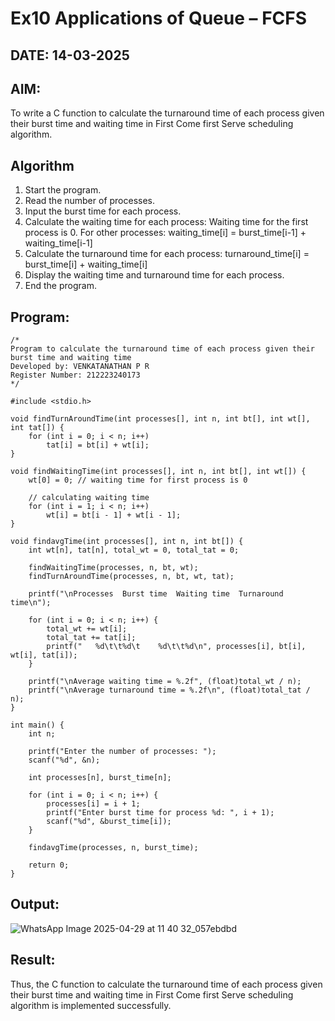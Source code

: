 # Ex10 Applications of Queue – FCFS
## DATE: 14-03-2025
## AIM:
To write a C function to calculate the turnaround time of each process given their burst time and waiting time in First Come first Serve scheduling algorithm.
## Algorithm
1. Start the program.
2. Read the number of processes.
3. Input the burst time for each process.
4. Calculate the waiting time for each process:
   Waiting time for the first process is 0.
   For other processes: waiting_time[i] = burst_time[i-1] + waiting_time[i-1]
5. Calculate the turnaround time for each process: turnaround_time[i] = burst_time[i] + waiting_time[i]
6. Display the waiting time and turnaround time for each process.
7. End the program.
 

## Program:
```
/*
Program to calculate the turnaround time of each process given their burst time and waiting time
Developed by: VENKATANATHAN P R
Register Number: 212223240173
*/

#include <stdio.h>

void findTurnAroundTime(int processes[], int n, int bt[], int wt[], int tat[]) {
    for (int i = 0; i < n; i++)
        tat[i] = bt[i] + wt[i];
}

void findWaitingTime(int processes[], int n, int bt[], int wt[]) {
    wt[0] = 0; // waiting time for first process is 0

    // calculating waiting time
    for (int i = 1; i < n; i++)
        wt[i] = bt[i - 1] + wt[i - 1];
}

void findavgTime(int processes[], int n, int bt[]) {
    int wt[n], tat[n], total_wt = 0, total_tat = 0;

    findWaitingTime(processes, n, bt, wt);
    findTurnAroundTime(processes, n, bt, wt, tat);

    printf("\nProcesses  Burst time  Waiting time  Turnaround time\n");

    for (int i = 0; i < n; i++) {
        total_wt += wt[i];
        total_tat += tat[i];
        printf("   %d\t\t%d\t    %d\t\t%d\n", processes[i], bt[i], wt[i], tat[i]);
    }

    printf("\nAverage waiting time = %.2f", (float)total_wt / n);
    printf("\nAverage turnaround time = %.2f\n", (float)total_tat / n);
}

int main() {
    int n;

    printf("Enter the number of processes: ");
    scanf("%d", &n);

    int processes[n], burst_time[n];

    for (int i = 0; i < n; i++) {
        processes[i] = i + 1;
        printf("Enter burst time for process %d: ", i + 1);
        scanf("%d", &burst_time[i]);
    }

    findavgTime(processes, n, burst_time);
    
    return 0;
}

```

## Output:
![WhatsApp Image 2025-04-29 at 11 40 32_057ebdbd](https://github.com/user-attachments/assets/d5fa2634-12ee-4294-ae80-151f3708ea91)

## Result:
Thus, the C function to calculate the turnaround time of each process given their burst time and waiting time in First Come first Serve scheduling algorithm is implemented successfully.
